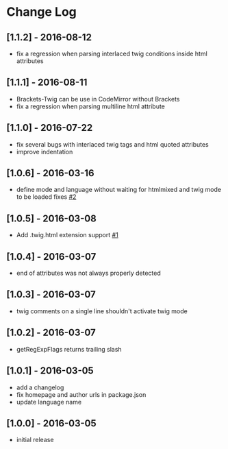 # Change Log

## [1.1.2] - 2016-08-12
- fix a regression when parsing interlaced twig conditions inside html attributes

## [1.1.1] - 2016-08-11
- Brackets-Twig can be use in CodeMirror without Brackets
- fix a regression when parsing multiline html attribute

## [1.1.0] - 2016-07-22
- fix several bugs with interlaced twig tags and html quoted attributes
- improve indentation

## [1.0.6] - 2016-03-16
- define mode and language without waiting for htmlmixed and twig mode to be loaded fixes [\#2](https://github.com/Athorcis/brackets-twig/issues/2)

## [1.0.5] - 2016-03-08
- Add .twig.html extension support [\#1](https://github.com/Athorcis/brackets-twig/pull/1)

## [1.0.4] - 2016-03-07
- end of attributes was not always properly detected

## [1.0.3] - 2016-03-07
- twig comments on a single line shouldn't activate twig mode

## [1.0.2] - 2016-03-07
- getRegExpFlags returns trailing slash

## [1.0.1] - 2016-03-05
- add a changelog
- fix homepage and author urls in package.json
- update language name

## [1.0.0] - 2016-03-05
- initial release

